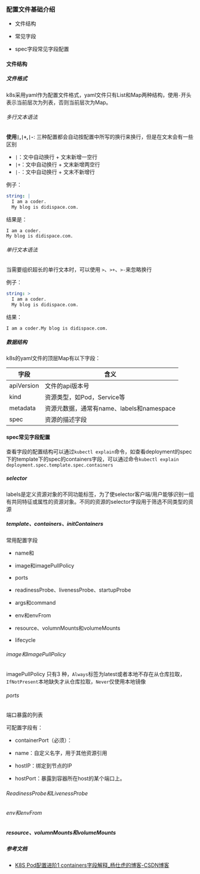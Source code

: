 ### 配置文件基础介绍

- 文件结构

- 常见字段

- spec字段常见字段配置

#### 文件结构

##### 文件格式

k8s采用yaml作为配置文件格式，yaml文件只有List和Map两种结构，使用`-`开头表示当前层次为列表，否则当前层次为Map。<br>

###### 多行文本语法

**使用`|`,`|+`,`|-`**: 三种配置都会自动按配置中所写的换行来换行，但是在文末会有一些区别

- `|`：文中自动换行 + 文末新增一空行
- `|+`：文中自动换行 + 文末新增两空行
- `|-`：文中自动换行 + 文末不新增行

例子：

```yaml
string: |
  I am a coder.
  My blog is didispace.com.  
```

结果是：

```
I am a coder.
My blog is didispace.com.
```

###### 单行文本语法

当需要组织超长的单行文本时，可以使用 `>`、`>+`、`>-`来忽略换行

例子：

```yaml
string: >
  I am a coder.
  My blog is didispace.com.
```

结果：

```
I am a coder.My blog is didispace.com.
```

##### 数据结构

k8s的yaml文件的顶层Map有以下字段：

| 字段         | 含义                             |
| ---------- | ------------------------------ |
| apiVersion | 文件的api版本号                      |
| kind       | 资源类型，如Pod，Service等             |
| metadata   | 资源元数据，通常有name、labels和namespace |
| spec       | 资源的描述字段                        |

#### spec常见字段配置

查看字段的配置结构可以通过`kubectl explain`命令，如查看deployment的spec下的template下的spec的containers字段，可以通过命令`kubectl explain deployment.spec.template.spec.containers`

##### selector

labels是定义资源对象的不同功能标签，为了使selector客户端/用户能够识别一组有共同特征或属性的资源对象。不同的资源的selector字段用于筛选不同类型的资源

##### template、containers、initContainers

常用配置字段

- name和

- image和imagePullPolicy

- ports

- readinessProbe、livenessProbe、startupProbe

- args和command

- env和envFrom

- resource、volumnMounts和volumeMounts

- lifecycle

###### image和imagePullPolicy

imagePullPolicy 只有3 种，`Always`标签为latest或者本地不存在从仓库拉取，`IfNotPresent`本地缺失才从仓库拉取，`Never`仅使用本地镜像

###### ports

端口暴露的列表

可配置字段有：

- containerPort（必须）：

- name：自定义名字，用于其他资源引用

- hostIP：绑定到节点的IP

- hostPort：暴露到容器所在host的某个端口上。

###### ReadinessProbe和LivenessProbe

###### env和envFrom

##### resource、volumnMounts和volumeMounts

##### 参考文档

- [K8S Pod配置进阶1 containers字段解释_杨仕虎的博客-CSDN博客](https://blog.csdn.net/yangshihuz/article/details/112599962)
